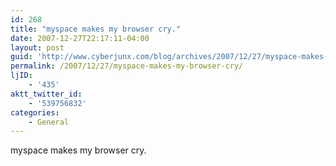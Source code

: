 ```yaml
---
id: 268
title: "myspace makes my browser cry."
date: 2007-12-27T22:17:11-04:00
layout: post
guid: 'http://www.cyberjunx.com/blog/archives/2007/12/27/myspace-makes-my-browser-cry/'
permalink: /2007/12/27/myspace-makes-my-browser-cry/
ljID:
    - '435'
aktt_twitter_id:
    - '539756832'
categories:
    - General
---
```


myspace makes my browser cry.